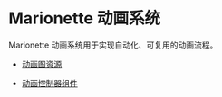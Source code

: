 
# Marionette 动画系统

Marionette 动画系统用于实现自动化、可复用的动画流程。

- [动画图资源](./animation-graph/index.md)

- [动画控制器组件](./animation-controller.md)

